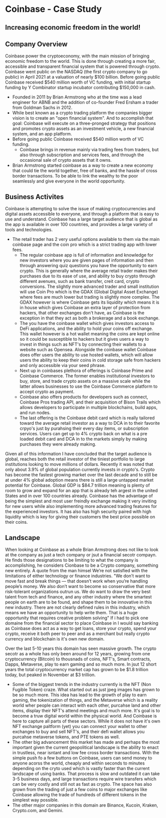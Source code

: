 # Coinbase - Case Study
## Increasing economic freedom in the world!

## Company Overview
Coinbase power the cryptoeconomy, with the main mission of bringing economic freedom to the world. This is done through creating a more fair, accessible and transparent financial system that is powered through crypto. Coinbase went public on the NASDAQ (the first crypto company to go public) in April 2021 at a valuation of nearly $100 billion. Before going public Coinbase received $540 million worth of VC funding, with initial startup funding by Y Combinator startup incubator contributing $150,000 in cash.
  - Founded in 2011 by Brian Armstrong who at the time was a lead engineer for ABNB and the addition of co-founder Fred Ersham a trader from Goldman Sachs in 2012.
  - While best known as a crypto trading platform the companies bigger vision is to create an "open financial system".  And to accomplish that goal: Coinbase will execute on a three-pronged strategy that positions and promotes crypto assets as an investment vehicle, a new financial system, and an app platform.
  - Before going public Coinbase received $540 million worth of VC funding.
    - Coinbase brings in revenue mainly via trading fees from traders, but also through subscription and services fees, and through the occasional sale of crypto assets that it owns.
  - Brian Armstrong started coinbase as a way to create a new economy that could tie the world together, free of banks, and the hassle of cross border transactions.  To be able to link the wealthy to the poor seamlessly and give everyone in the world opportunity.
## Business Activites
Coinbase is attempting to solve the issue of making cryptocurrencies and digital assets accessible to everyone, and through a platform that is easy to use and understand.
Coinbase has a large target audience that is global as the app is available in over 100 countries, and provides a large variety of tools and technologies.
- The retail trader has 2 very useful options available to them via the main coinbase page and the coin pro which is a strict trading app with lower fees.
   - The regular coinbase app is full of information and knowledge for new investors where you are given pages of information and then through answering quiz questions you have the opportunity to earn crypto. This is generally where the average retail trader makes their purchases due to its ease of use, and ability to buy crypto through different avenues, such as bank transfer, creit card, crypto conversions. The slightly more advanced trader and small institution will use Coin Pro which is the GDAX (Global Digital Asset Exchange) where fees are much lower but trading is slightly more complex.  The GDAX however is where Coinbase gets its liquidity which means it is in house which gives Coinbase an extra layer of protection from hackers, that other exchanges don't have, as Coinbase is the exception in that they act as both a brokerage and a book exchange.
  - The you have the coinbase wallet which gives investors access to DeFi applications, and the ability to hold your coins off exchange.  This wallet however is a hot wallet meaning the coins are kept online so it could be susceptible to hackers but it gives users a way to invest in things such as NFT's by connecting their wallets to a website such as Opensea. Alongside the coinbase wallet Coinbase does offer users the ability to use hosted wallets, which will allow users the ability to keep their coins in cold storage safe from hackers and only accessible via your seed phrase.
  - Next up in coinbases plethora of offerings is Coinbase Prime and Coinbase Commerce. The former enables institutional investors to buy, store, and trade crypto assets on a massive scale while the latter allows businesses to use the Coinbase Commerce platform to accept crypto as payment.
  - Coinbase also offers products for developers such as connect, Coinbase Pros trading API, and their acquisition of Bison Trails which allows developers to participate in multiple blockchains, build apps, and run nodes.
  - The last offering is the Coinbase debit card which is really tailored toward the average retail investor as a way to DCA in to their favorite crpyo's just by purahsing their every day items, or subscription services. Users can get up to 4% crypto back on what is a pre loaded debit card and DCA in to the markets simply by making purchases they were already making. 
 
 Given all of this information I have concluded that the target audience is global, reaches both the retail investor of the tiniest portfolio to large institutions looking to move millions of dollars. Recently it was noted that only about 3.9% of global population currently invests in crypto's.  Crypto has become the fastest growing market over the last decade and to still be at under 4% global adoption means there is still a large untapped market potential for Coinbase.  Global GDP is $84.7 trillion meaning is plenty of room to grow and expand for an app that is already teh argest in the united States and in over 100 countries already.  Coinbase has the advantage of being the simplest and most user freindly exchange making it very inviting for new users while also implementing more advanced trading features for the experienced investors.  It has also has high security paired with high liquidity which is key for giving their customers the best price possible on their coins.
## Landscape
When looking at Coinbase as a whole Brian Armstrong does not like to look at the company as just a tech company or jsut a financial secotr compayn.  He finds those designations to be limiting to what the company is accomplishing, he considers Cionbase to be a Crypto company, something new entirely.  A quote from the man himsel We’re not satisfied with the limitations of either technology or finance industries. "We don’t want to move fast and break things — that doesn’t work when you’re handling people’s money. We also don’t want to become so conservative that more risk-tolerant organizations outrun us. We do want to draw the very best talent from tech and finance, and any other industry where the smartest people on earth are to be found, and shape them to be innovative in this new industry. There are not clearly defined rules in this industry, which means we have an opportunity to help write them. That is a huge opportunity that requires creative problem solving" If i had to pick one domaine from the financial sector to place Coinbase in I would say banking as Coinbase does act as a way to get loans, store your crypto, spend your crypto, receive it both peer to peer and as a merchant but really crypto currency and blockchain is it's own new domain.

Over the last 5-10 years this domain has seen massive growth. The crypto secotr as a whole has only been around for 12 years, growing from one cryptocurrency (Bitcoin) to thousnads of coins, NFT's, Smart contracts, Dapps, Metaverse, play to earn gaming and so much more.  In jsut 12 short years the total cryptocurrency market cap has grown to be $1.8 trillion today, but peaked in November at $3 trillion. 
  - Some of the biggest trends in the industry currently is the NFT (Non Fugible Token) craze.  What started out as just jpeg images has grown to be so much more. This idea has lead to the growth of play to earn gaming, the tokenization of things, and the Metaverse which is a reality world wher people can interact with each other, purcahse land and other items, display their NFT's attend meetings and much more. It's goal is to become a truw digital world within the physical world. And Coinbase is here to capture all parts of these sectors.  While it does not have it's own NFT exchange paltform (yet) you can connect your wallet to other exchanges to buy and sell NFT's, and their defi wallet allows you purcahse metaverse tokens, and PTE tokens as well.
  - The other big advancement this market has made and perhaps the most important given the current geopolitical landscape is the ability to enact in trustless, near isntant and low fee cross border transactions.  With the simple push fo a few buttons on Coinbase, users can send money to anyone acorss the world, cheaply and within seconds to minutes depending on the cryto used which is vastly faster than the current landscape of using banks.  That process is slow and outdated it can take 3-5 business days, and large transactions require wire transfers which can be very costly and still not as fast as crypto.  The space has also grown from the trading of just a few coins to major exchanges like Coinbase allowing the trade of hundreds of different tokens in the simplest way possible.
  - The other major companies in this domain are Binance, Kucoin, Kraken, Crypto.com, and Gemini.
## 
